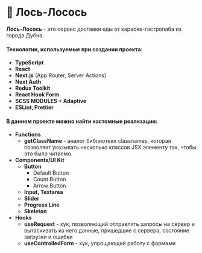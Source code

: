 # 🍻 Лось-Лосось
**Лось-Лосось** - это сервис доставки еды от караоке-гастропаба из города Дубна.

#### Технологии, используемые при создании проекта:
+ **TypeScript**
+ **React**
+ **Next.js** (App Router, Server Actions)
+ **Next Auth**
+ **Redux Toolkit**
+ **React Hook Form**
+ **SCSS MODULES + Adaptive**
+ **ESLint, Prettier**

#### В данном проекте можно найти кастомные реализации:
+ **Functions**
  + **getClassName** - аналог библиотеки classnames, которая позволяет указывать несколько классов JSX элементу так, чтобы это было читаемо.
+ **Components/UI Kit**
  + **Button**
    + Default Button
    + Count Button
    + Arrow Button
  + **Input, Textarea**
  + **Slider**
  + **Progress Line**
  + **Skeleton**
+ **Hooks**
  + **useRequest** - хук, позволяющий отправлять запросы на сервер и вытаскивать из него данные, пришедшие с сервера, состояние загрузки и ошибки
  + **useControlledForm** - хук, упрощающий работу с формами

